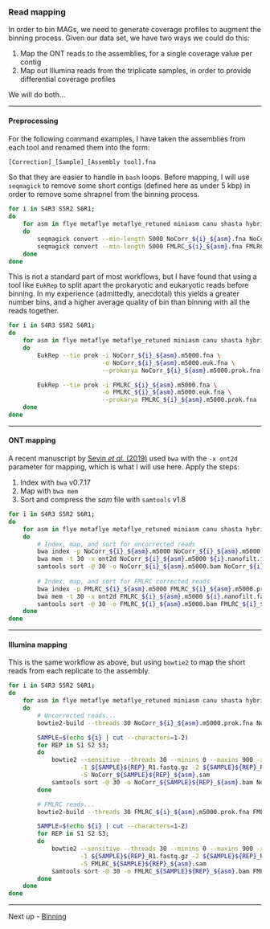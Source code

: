 ### Read mapping

In order to bin MAGs, we need to generate coverage profiles to augment the binning process. Given our data set, we have two ways we could do this:

1. Map the ONT reads to the assemblies, for a single coverage value per contig
1. Map out Illumina reads from the triplicate samples, in order to provide differential coverage profiles

We will do both...

----

#### Preprocessing

For the following command examples, I have taken the assemblies from each tool and renamed them into the form:

```bash
[Correction]_[Sample]_[Assembly tool].fna
```

So that they are easier to handle in `bash` loops. Before mapping, I will use `seqmagick` to remove some short contigs (defined here as under 5 kbp) in order to remove some shrapnel from the binning process.

```bash
for i in S4R3 S5R2 S6R1;
do
    for asm in flye metaflye metaflye_retuned miniasm canu shasta hybridspades;
    do
        seqmagick convert --min-length 5000 NoCorr_${i}_${asm}.fna NoCorr_${i}_${asm}.m5000.fna
        seqmagick convert --min-length 5000 FMLRC_${i}_${asm}.fna FMLRC_${i}_${asm}.m5000.fna
    done
done
```

This is not a standard part of most workflows, but I have found that using a tool like `EukRep` to split apart the prokaryotic and eukaryotic reads before binning. In my experience (admittedly, anecdotal) this yields a greater number bins, and a higher average quality of bin than binning with all the reads together.

```bash
for i in S4R3 S5R2 S6R1;
do
    for asm in flye metaflye metaflye_retuned miniasm canu shasta hybridspades;
    do
        EukRep --tie prok -i NoCorr_${i}_${asm}.m5000.fna \
                          -o NoCorr_${i}_${asm}.m5000.euk.fna \
                          --prokarya NoCorr_${i}_${asm}.m5000.prok.fna

        EukRep --tie prok -i FMLRC_${i}_${asm}.m5000.fna \
                          -o FMLRC_${i}_${asm}.m5000.euk.fna \
                          --prokarya FMLRC_${i}_${asm}.m5000.prok.fna
    done
done
```

----

#### ONT mapping

A recent manuscript by [Sevin *et al.* (2019)](https://doi.org/10.6084/m9.figshare.10260740) used `bwa` with the `-x ont2d` parameter for mapping, which is what I will use here. Apply the steps:

1. Index with `bwa` v0.7.17
1. Map with `bwa mem`
1. Sort and compress the *sam* file with `samtools` v1.8

```bash
for i in S4R3 S5R2 S6R1;
do
    for asm in flye metaflye metaflye_retuned miniasm canu shasta hybridspades;
    do
        # Index, map, and sort for uncorrected reads
        bwa index -p NoCorr_${i}_${asm}.m5000 NoCorr_${i}_${asm}.m5000.prok.fna
        bwa mem -t 30 -x ont2d NoCorr_${i}_${asm}.m5000 ${i}.nanofilt.fastq.gz > NoCorr_${i}_${asm}.m5000.sam
        samtools sort -@ 30 -o NoCorr_${i}_${asm}.m5000.bam NoCorr_${i}_${asm}.m5000.sam
                 
        # Index, map, and sort for FMLRC corrected reads
        bwa index -p FMLRC_${i}_${asm}.m5000 FMLRC_${i}_${asm}.m5000.prok.fna
        bwa mem -t 30 -x ont2d FMLRC_${i}_${asm}.m5000 ${i}.nanofilt.fastq.gz > FMLRC_${i}_${asm}.m5000.sam
        samtools sort -@ 30 -o FMLRC_${i}_${asm}.m5000.bam FMLRC_${i}_${asm}.m5000.sam    
    done
done
```

----

#### Illumina mapping

This is the same workflow as above, but using `bowtie2` to map the short reads from each replicate to the assembly.

```bash
for i in S4R3 S5R2 S6R1;
do
    for asm in flye metaflye metaflye_retuned miniasm canu shasta hybridspades;
    do
        # Uncorrected reads...
        bowtie2-build --threads 30 NoCorr_${i}_${asm}.m5000.prok.fna NoCorr_${i}_${asm}.m5000

        SAMPLE=$(echo ${i} | cut --characters=1-2)
        for REP in S1 S2 S3;
        do
            bowtie2 --sensitive --threads 30 --minins 0 --maxins 900 -x NoCorr_${i}_${asm}.m5000 \
                    -1 ${SAMPLE}${REP}_R1.fastq.gz -2 ${SAMPLE}${REP}_R2.fastq.gz \
                    -S NoCorr_${SAMPLE}${REP}_${asm}.sam
            samtools sort -@ 30 -o NoCorr_${SAMPLE}${REP}_${asm}.bam NoCorr_${SAMPLE}${REP}_${asm}.sam
        done

        # FMLRC reads...
        bowtie2-build --threads 30 FMLRC_${i}_${asm}.m5000.prok.fna FMLRC_${i}_${asm}.m5000

        SAMPLE=$(echo ${i} | cut --characters=1-2)
        for REP in S1 S2 S3;
        do
            bowtie2 --sensitive --threads 30 --minins 0 --maxins 900 -x FMLRC_${i}_${asm}.m5000 \
                    -1 ${SAMPLE}${REP}_R1.fastq.gz -2 ${SAMPLE}${REP}_R2.fastq.gz \
                    -S FMLRC_${SAMPLE}${REP}_${asm}.sam
            samtools sort -@ 30 -o FMLRC_${SAMPLE}${REP}_${asm}.bam FMLRC_${SAMPLE}${REP}_${asm}.sam
        done
    done
done
```

----

Next up - [Binning](https://github.com/GenomicsAotearoa/methods-and-musings/blob/master/metagenomic_ont/5_binning.md)
